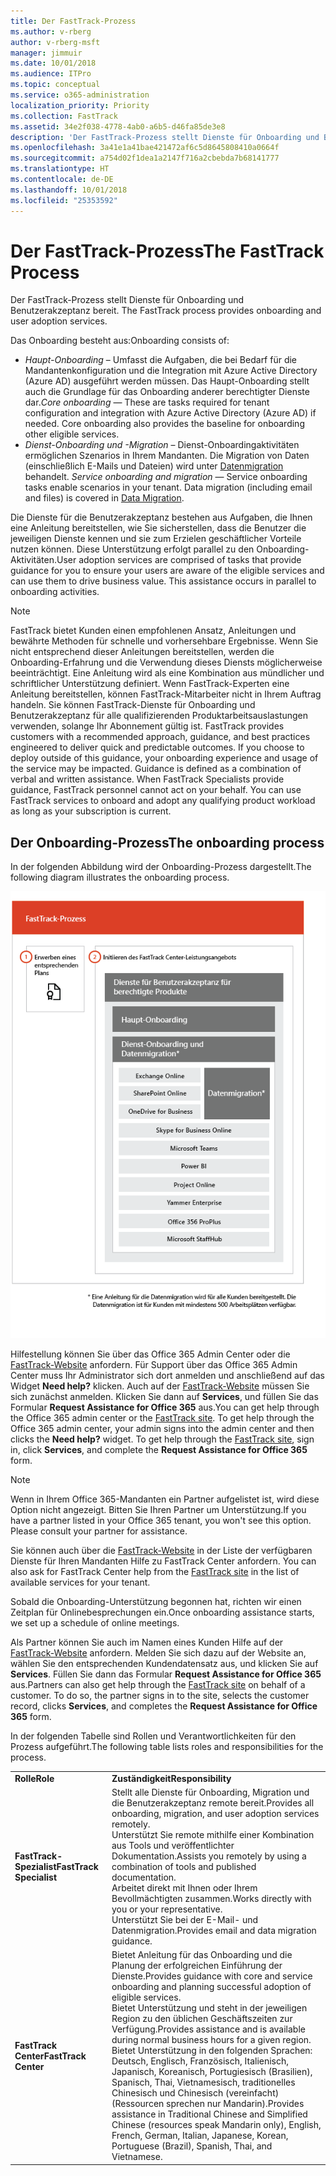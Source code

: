 ```yaml
---
title: Der FastTrack-Prozess
ms.author: v-rberg
author: v-rberg-msft
manager: jimmuir
ms.date: 10/01/2018
ms.audience: ITPro
ms.topic: conceptual
ms.service: o365-administration
localization_priority: Priority
ms.collection: FastTrack
ms.assetid: 34e2f038-4778-4ab0-a6b5-d46fa85de3e8
description: 'Der FastTrack-Prozess stellt Dienste für Onboarding und Benutzerakzeptanz bereit. '
ms.openlocfilehash: 3a41e1a41bae421472af6c5d8645808410a0664f
ms.sourcegitcommit: a754d02f1dea1a2147f716a2cbebda7b68141777
ms.translationtype: HT
ms.contentlocale: de-DE
ms.lasthandoff: 10/01/2018
ms.locfileid: "25353592"
---
```

# <a name="the-fasttrack-process"></a><span data-ttu-id="3498b-103">Der FastTrack-Prozess</span><span class="sxs-lookup"><span data-stu-id="3498b-103">The FastTrack Process</span></span>

<span data-ttu-id="3498b-104">Der FastTrack-Prozess stellt Dienste für Onboarding und Benutzerakzeptanz bereit. </span><span class="sxs-lookup"><span data-stu-id="3498b-104">The FastTrack process provides onboarding and user adoption services.</span></span> 
  
<span data-ttu-id="3498b-105">Das Onboarding besteht aus:</span><span class="sxs-lookup"><span data-stu-id="3498b-105">Onboarding consists of:</span></span>
  
- <span data-ttu-id="3498b-p101">*Haupt-Onboarding* – Umfasst die Aufgaben, die bei Bedarf für die Mandantenkonfiguration und die Integration mit Azure Active Directory (Azure AD) ausgeführt werden müssen. Das Haupt-Onboarding stellt auch die Grundlage für das Onboarding anderer berechtigter Dienste dar.</span><span class="sxs-lookup"><span data-stu-id="3498b-p101">*Core onboarding* — These are tasks required for tenant configuration and integration with Azure Active Directory (Azure AD) if needed. Core onboarding also provides the baseline for onboarding other eligible services.</span></span> 
- <span data-ttu-id="3498b-p102">*Dienst-Onboarding und -Migration* – Dienst-Onboardingaktivitäten ermöglichen Szenarios in Ihrem Mandanten. Die Migration von Daten (einschließlich E-Mails und Dateien) wird unter [Datenmigration](O365-data-migration.md) behandelt. </span><span class="sxs-lookup"><span data-stu-id="3498b-p102">*Service onboarding and migration* — Service onboarding tasks enable scenarios in your tenant. Data migration (including email and files) is covered in [Data Migration](O365-data-migration.md).</span></span> 
    
<span data-ttu-id="3498b-p103">Die Dienste für die Benutzerakzeptanz bestehen aus Aufgaben, die Ihnen eine Anleitung bereitstellen, wie Sie sicherstellen, dass die Benutzer die jeweiligen Dienste kennen und sie zum Erzielen geschäftlicher Vorteile nutzen können. Diese Unterstützung erfolgt parallel zu den Onboarding-Aktivitäten.</span><span class="sxs-lookup"><span data-stu-id="3498b-p103">User adoption services are comprised of tasks that provide guidance for you to ensure your users are aware of the eligible services and can use them to drive business value. This assistance occurs in parallel to onboarding activities.</span></span>
  
> [!NOTE]
> <span data-ttu-id="3498b-p104">FastTrack bietet Kunden einen empfohlenen Ansatz, Anleitungen und bewährte Methoden für schnelle und vorhersehbare Ergebnisse. Wenn Sie nicht entsprechend dieser Anleitungen bereitstellen, werden die Onboarding-Erfahrung und die Verwendung dieses Diensts möglicherweise beeinträchtigt. Eine Anleitung wird als eine Kombination aus mündlicher und schriftlicher Unterstützung definiert. Wenn FastTrack-Experten eine Anleitung bereitstellen, können FastTrack-Mitarbeiter nicht in Ihrem Auftrag handeln. Sie können FastTrack-Dienste für Onboarding und Benutzerakzeptanz für alle qualifizierenden Produktarbeitsauslastungen verwenden, solange Ihr Abonnement gültig ist. </span><span class="sxs-lookup"><span data-stu-id="3498b-p104">FastTrack provides customers with a recommended approach, guidance, and best practices engineered to deliver quick and predictable outcomes. If you choose to deploy outside of this guidance, your onboarding experience and usage of the service may be impacted. Guidance is defined as a combination of verbal and written assistance. When FastTrack Specialists provide guidance, FastTrack personnel cannot act on your behalf. You can use FastTrack services to onboard and adopt any qualifying product workload as long as your subscription is current.</span></span> 
  
## <a name="the-onboarding-process"></a><span data-ttu-id="3498b-117">Der Onboarding-Prozess</span><span class="sxs-lookup"><span data-stu-id="3498b-117">The onboarding process</span></span>

<span data-ttu-id="3498b-118">In der folgenden Abbildung wird der Onboarding-Prozess dargestellt.</span><span class="sxs-lookup"><span data-stu-id="3498b-118">The following diagram illustrates the onboarding process.</span></span>
  
![Zeitrahmen für die Nutzung des Onboarding-Angebots](media/O365-Onboarding-Timeline.png)
  
<span data-ttu-id="3498b-p105">Hilfestellung können Sie über das Office 365 Admin Center oder die [FastTrack-Website](https://go.microsoft.com/fwlink/?linkid=780698) anfordern. Für Support über das Office 365 Admin Center muss Ihr Administrator sich dort anmelden und anschließend auf das Widget **Need help?** klicken. Auch auf der [FastTrack-Website](https://go.microsoft.com/fwlink/?linkid=780698) müssen Sie sich zunächst anmelden. Klicken Sie dann auf **Services**, und füllen Sie das Formular **Request Assistance for Office 365** aus.</span><span class="sxs-lookup"><span data-stu-id="3498b-p105">You can get help through the Office 365 admin center or the [FastTrack site](https://go.microsoft.com/fwlink/?linkid=780698). To get help through the Office 365 admin center, your admin signs into the admin center and then clicks the **Need help?** widget. To get help through the [FastTrack site](https://go.microsoft.com/fwlink/?linkid=780698), sign in, click **Services**, and complete the **Request Assistance for Office 365** form.</span></span> 
    
> [!NOTE]
>  <span data-ttu-id="3498b-p106">Wenn in Ihrem Office 365-Mandanten ein Partner aufgelistet ist, wird diese Option nicht angezeigt. Bitten Sie Ihren Partner um Unterstützung.</span><span class="sxs-lookup"><span data-stu-id="3498b-p106">If you have a partner listed in your Office 365 tenant, you won't see this option. Please consult your partner for assistance.</span></span> 
  
 <span data-ttu-id="3498b-125">Sie können auch über die [FastTrack-Website](https://go.microsoft.com/fwlink/?linkid=780698) in der Liste der verfügbaren Dienste für Ihren Mandanten Hilfe zu FastTrack Center anfordern. </span><span class="sxs-lookup"><span data-stu-id="3498b-125">You can also ask for FastTrack Center help from the [FastTrack site](https://go.microsoft.com/fwlink/?linkid=780698) in the list of available services for your tenant.</span></span> 
    
 <span data-ttu-id="3498b-126">Sobald die Onboarding-Unterstützung begonnen hat, richten wir einen Zeitplan für Onlinebesprechungen ein.</span><span class="sxs-lookup"><span data-stu-id="3498b-126">Once onboarding assistance starts, we set up a schedule of online meetings.</span></span>
    
<span data-ttu-id="3498b-p107">Als Partner können Sie auch im Namen eines Kunden Hilfe auf der [FastTrack-Website](https://go.microsoft.com/fwlink/?linkid=780698) anfordern. Melden Sie sich dazu auf der Website an, wählen Sie den entsprechenden Kundendatensatz aus, und klicken Sie auf **Services**. Füllen Sie dann das Formular **Request Assistance for Office 365** aus.</span><span class="sxs-lookup"><span data-stu-id="3498b-p107">Partners can also get help through the [FastTrack site](https://go.microsoft.com/fwlink/?linkid=780698) on behalf of a customer. To do so, the partner signs in to the site, selects the customer record, clicks **Services**, and completes the **Request Assistance for Office 365** form.</span></span> 

<span data-ttu-id="3498b-129">In der folgenden Tabelle sind Rollen und Verantwortlichkeiten für den Prozess aufgeführt.</span><span class="sxs-lookup"><span data-stu-id="3498b-129">The following table lists roles and responsibilities for the process.</span></span>
    
|||
|:-----|:-----|
|<span data-ttu-id="3498b-130">**Rolle**</span><span class="sxs-lookup"><span data-stu-id="3498b-130">**Role**</span></span> <br/> |<span data-ttu-id="3498b-131">**Zuständigkeit**</span><span class="sxs-lookup"><span data-stu-id="3498b-131">**Responsibility**</span></span> <br/> |
|<span data-ttu-id="3498b-132">**FastTrack-Spezialist**</span><span class="sxs-lookup"><span data-stu-id="3498b-132">**FastTrack Specialist**</span></span> <br/> |<span data-ttu-id="3498b-133">Stellt alle Dienste für Onboarding, Migration und die Benutzerakzeptanz remote bereit.</span><span class="sxs-lookup"><span data-stu-id="3498b-133">Provides all onboarding, migration, and user adoption services remotely.</span></span>  <br/> <span data-ttu-id="3498b-134">Unterstützt Sie remote mithilfe einer Kombination aus Tools und veröffentlichter Dokumentation.</span><span class="sxs-lookup"><span data-stu-id="3498b-134">Assists you remotely by using a combination of tools and published documentation.</span></span> <br/> <span data-ttu-id="3498b-135">Arbeitet direkt mit Ihnen oder Ihrem Bevollmächtigten zusammen.</span><span class="sxs-lookup"><span data-stu-id="3498b-135">Works directly with you or your representative.</span></span> <br/> <span data-ttu-id="3498b-136">Unterstützt Sie bei der E-Mail- und Datenmigration.</span><span class="sxs-lookup"><span data-stu-id="3498b-136">Provides email and data migration guidance.</span></span>|
|<span data-ttu-id="3498b-137">**FastTrack Center**</span><span class="sxs-lookup"><span data-stu-id="3498b-137">**FastTrack Center**</span></span>  <br/> |<span data-ttu-id="3498b-138">Bietet Anleitung für das Onboarding und die Planung der erfolgreichen Einführung der Dienste.</span><span class="sxs-lookup"><span data-stu-id="3498b-138">Provides guidance with core and service onboarding and planning successful adoption of eligible services.</span></span>  <br/> <span data-ttu-id="3498b-139">Bietet Unterstützung und steht in der jeweiligen Region zu den üblichen Geschäftszeiten zur Verfügung.</span><span class="sxs-lookup"><span data-stu-id="3498b-139">Provides assistance and is available during normal business hours for a given region.</span></span> <br/> <span data-ttu-id="3498b-140">Bietet Unterstützung in den folgenden Sprachen: Deutsch, Englisch, Französisch, Italienisch, Japanisch, Koreanisch, Portugiesisch (Brasilien), Spanisch, Thai, Vietnamesisch, traditionelles Chinesisch und Chinesisch (vereinfacht) (Ressourcen sprechen nur Mandarin).</span><span class="sxs-lookup"><span data-stu-id="3498b-140">Provides assistance in Traditional Chinese and Simplified Chinese (resources speak Mandarin only), English, French, German, Italian, Japanese, Korean, Portuguese (Brazil), Spanish, Thai, and Vietnamese.</span></span>|


  

